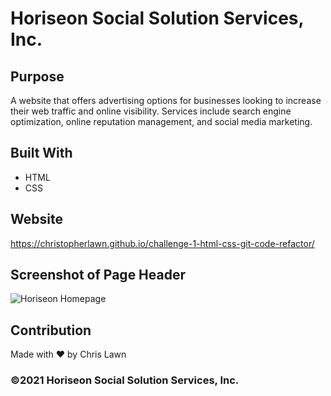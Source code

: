 # Horiseon Social Solution Services, Inc.

## Purpose
A website that offers advertising options for businesses looking to increase their web traffic and online visibility.  Services include search engine optimization, online reputation management, and social media marketing. 

## Built With
* HTML
* CSS

## Website
https://christopherlawn.github.io/challenge-1-html-css-git-code-refactor/

## Screenshot of Page Header
![Horiseon Homepage](../images/Horiseon-Screen-Capture.png)

## Contribution
Made with ❤️ by Chris Lawn

### ©️2021 Horiseon Social Solution Services, Inc.
